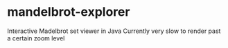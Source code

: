 # mandelbrot-explorer
Interactive Madelbrot set viewer in Java
Currently very slow to render past a certain zoom level
